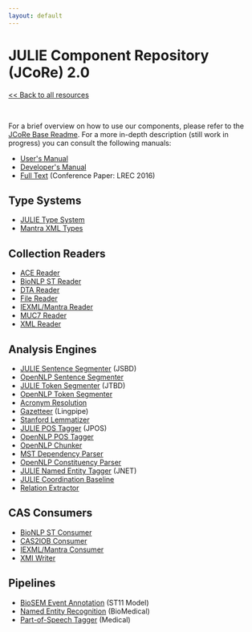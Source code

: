 ```yaml
---
layout: default
---
```


# JULIE Component Repository (JCoRe) 2.0

[<< Back to all resources](index.html)

<br>

For a brief overview on how to use our components, please refer to the [JCoRe Base Readme](https://github.com/JULIELab/jcore-base/blob/master/README.md). For a more in-depth description (still work in progress) you can consult the following manuals:

* [User's Manual](https://github.com/JULIELab/jcore-base/wiki)
* [Developer's Manual](https://github.com/JULIELab/jcore-parent-pom/wiki)
* [Full Text](http://www.lrec-conf.org/proceedings/lrec2016/pdf/774_Paper.pdf) (Conference Paper: LREC 2016)

## Type Systems

* [JULIE Type System](https://github.com/JULIELab/jcore-base/tree/master/jcore-types)
* [Mantra XML Types](https://github.com/JULIELab/jcore-base/tree/master/jcore-mantra-xml-types)

## Collection Readers

* [ACE Reader](https://github.com/JULIELab/jcore-base/tree/master/jcore-ace-reader)
* [BioNLP ST Reader](https://github.com/JULIELab/jcore-base/tree/master/jcore-bionlp09event-reader)
* [DTA Reader](https://github.com/JULIELab/jcore-base/tree/master/jcore-dta-reader)
* [File Reader](https://github.com/JULIELab/jcore-base/tree/master/jcore-file-reader)
* [IEXML/Mantra Reader](https://github.com/JULIELab/jcore-base/tree/master/jcore-iexml-reader)
* [MUC7 Reader](https://github.com/JULIELab/jcore-base/tree/master/jcore-muc7-reader)
* [XML Reader](https://github.com/JULIELab/jcore-base/tree/master/jcore-xml-reader)

## Analysis Engines

* [JULIE Sentence Segmenter](https://github.com/JULIELab/jcore-base/tree/master/jcore-jsbd-ae) (JSBD)
* [OpenNLP Sentence Segmenter](https://github.com/JULIELab/jcore-base/tree/master/jcore-opennlp-sentence-ae)
* [JULIE Token Segmenter](https://github.com/JULIELab/jcore-base/tree/master/jcore-jtbd-ae) (JTBD)
* [OpenNLP Token Segmenter](https://github.com/JULIELab/jcore-base/tree/master/jcore-opennlp-token-ae)
* [Acronym Resolution](https://github.com/JULIELab/jcore-base/tree/master/jcore-acronym-ae)
* [Gazetteer](https://github.com/JULIELab/jcore-base/tree/master/jcore-lingpipegazetteer-ae) (Lingpipe)
* [Stanford Lemmatizer](https://github.com/JULIELab/jcore-base/tree/master/jcore-stanford-lemmatizer)
* [JULIE POS Tagger](https://github.com/JULIELab/jcore-base/tree/master/jcore-jpos-ae) (JPOS)
* [OpenNLP POS Tagger](https://github.com/JULIELab/jcore-base/tree/master/jcore-opennlp-postag-ae)
* [OpenNLP Chunker](https://github.com/JULIELab/jcore-base/tree/master/jcore-opennlp-chunk-ae)
* [MST Dependency Parser](https://github.com/JULIELab/jcore-base/tree/master/jcore-mstparser-ae)
* [OpenNLP Constituency Parser](https://github.com/JULIELab/jcore-base/tree/master/jcore-opennlp-parser-ae)
* [JULIE Named Entity Tagger](https://github.com/JULIELab/jcore-base/tree/master/jcore-jnet-ae) (JNET)
* [JULIE Coordination Baseline](https://github.com/JULIELab/jcore-base/tree/master/jcore-coordination-baseline-ae)
* [Relation Extractor](https://github.com/JULIELab/jcore-base/tree/master/jcore-biosem-ae)

## CAS Consumers

* [BioNLP ST Consumer](https://github.com/JULIELab/jcore-base/tree/master/jcore-bionlp09event-consumer)
* [CAS2IOB Consumer](https://github.com/JULIELab/jcore-base/tree/master/jcore-cas2iob-consumer)
* [IEXML/Mantra Consumer](https://github.com/JULIELab/jcore-base/tree/master/jcore-iexml-consumer)
* [XMI Writer](https://github.com/JULIELab/jcore-base/tree/master/jcore-xmi-writer)

## Pipelines

* [BioSEM Event Annotation](https://github.com/JULIELab/jcore-pipelines/tree/master/jcore-relation-extraction-pipeline) (ST11 Model)
* [Named Entity Recognition](https://github.com/JULIELab/jcore-pipelines/tree/master/jcore-named-entity-pipeline) (BioMedical)
* [Part-of-Speech Tagger](https://github.com/JULIELab/jcore-pipelines/tree/master/jcore-medical-pos-pipeline) (Medical)
